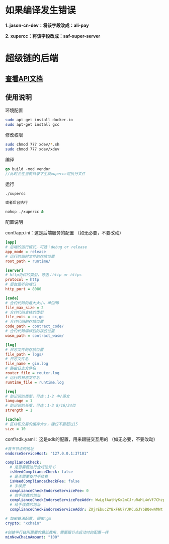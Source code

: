 # 如果编译发生错误

**1. jason-cn-dev：将该字段改成：ali-pay**

**2. xupercc：将该字段改成：saf-xuper-server**

# 超级链的后端

## [查看API文档](超级链API文档_v0629.md)

## 使用说明

环境配置
```bash
sudo apt-get install docker.io
sudo apt-get install gcc
```

修改权限
```bash
sudo chmod 777 xdev/*.sh
sudo chmod 777 xdev/xdev
```

编译
```go
go build -mod vendor
//此时会在当前目录下生成xupercc可执行文件
```

运行
```bash
./xupercc

或者后台执行

nohop ./xupercc &
```

配置说明

conf/app.ini：这是后端服务的配置
（如无必要，不要改动）

```ini
[app]
# 后端的运行模式，可选：debug or release
app_mode = release
# 运行时临时文件的存放位置
root_path = runtime/

[server]
# http协议的类型，可选：http or https
protocol = http
# 后台监听的端口
http_port = 8080

[code]
# 合约代码的最大大小，单位MB
file_max_size = 2
# 合约代码支持的类型
file_exts = cc,go
# 合约代码的存放位置
code_path = contract_code/
# 合约代码编译后的存放位置
wasm_path = contract_wasm/

[log]
# 日志文件的存放位置
file_path = logs/
# 日志文件名
file_name = gin.log
# 路由日志文件名
router_file = router.log
# 运行时日志文件名
runtime_file = runtime.log

[req]
# 助记词的类型，可选：1-2 中/英文
language = 1
# 助记词的长度，可选：1-3 8/16/24位
strength = 1

[cache]
# 区块和交易的缓存大小，建议不要超过15
size = 10
```

conf/sdk.yaml：这是sdk的配置，用来跟链交互用的
（如无必要，不要改动）

```yaml
#背书节点的地址
endorseServiceHost: "127.0.0.1:37101"

complianceCheck:
  # 是否需要进行合规性背书
  isNeedComplianceCheck: false
  # 是否需要支付手续费
  isNeedComplianceCheckFee: false
  # 手续费
  complianceCheckEndorseServiceFee: 0
  # 收手续费的地址
  complianceCheckEndorseServiceFeeAddr: WwLgfAatHyKx2mCJruRaML4oVf7Chzp42
  # 给手续费的地址
  complianceCheckEndorseServiceAddr: ZUjrEbucZYBxF6U7YJKCuSJYbBQewAMWt

# 加密算法配置, 国密:gm
crypto: "xchain"

#创建平行链所需要的最低费用，需要跟节点启动时的配置一样
minNewChainAmount: "100"
```
